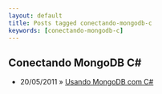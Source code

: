 ```yaml
---
layout: default
title: Posts tagged conectando-mongodb-c
keywords: [conectando-mongodb-c]
---
```

<h2 class="category">Conectando MongoDB C#</h2>
<ul class="posts">
<li>
<p>
<span class="date">20/05/2011</span> &raquo; 
<a href="/blog/mongodb-com-csharp">Usando MongoDB com C#</a>
</p>
</li> 
</ul>
